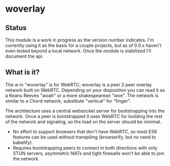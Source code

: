 # woverlay

## Status

This module is a work in progress as the version number indicates.
I'm currently using it as the basis for a couple projects, but as of 0.0.x haven't even tested beyond a local network.
Once the module is stabilized I'll document the api.

## What is it?

The w in "woverlay" is for WebRTC; woverlay is a peer 2 peer overlay network built on WebRTC.
Depending on your disposition you can read it as a Keanu Reeves "woah" or a more shakespearean "woe".
The network is similar to a Chord network, substitute "vertical" for "finger".

The architecture uses a central websocket server for bootstrapping into the network.
Once a peer is bootstrapped it uses WebRTC for building the rest of the network and signaling, so the load on the server should be minimal.

* No effort to support browsers that don't have WebRTC, so most ES6 features can be used without transpiling (browserify, but no need to babelify).
* Requires bootstrapping peers to connect in both directions with only STUN servers, asymmetric NATs and tight firewalls won't be able to join the network.
